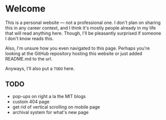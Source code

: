 # Welcome

This is a personal website — not a professional one. I don't plan on sharing this in any career context, and I think it's mostly people already in my life that will read anything here. Though, I'll be pleasantly surprised if someone I don't know reads this.

Also, I'm unsure how you even navigated to this page. Perhaps you're looking at the GitHub repository hosting this website or just added README.md to the url.

Anyways, I'll also put a `TODO` here.

## TODO

- pop-ups on right a la the MIT blogs
- custom 404 page
- get rid of vertical scrolling on mobile page
- archival system for what's new page